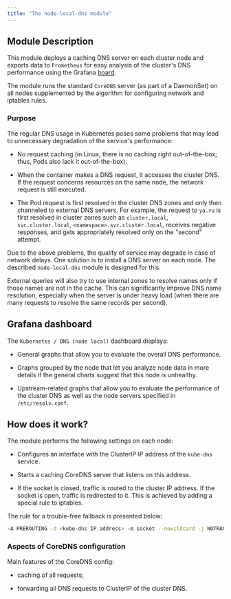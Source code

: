 ```yaml
---
title: "The node-local-dns module"
---
```


## Module Description

This module deploys a caching DNS server on each cluster node and exports data to `Prometheus` for easy analysis of the cluster's DNS performance using the Grafana [board](#grafana-dashboard).

The module runs the standard `CoreDNS` server (as part of a DaemonSet) on all nodes supplemented by the algorithm for configuring network and iptables rules.

### Purpose

The regular DNS usage in Kubernetes poses some problems that may lead to unnecessary degradation of the service's performance:

* No request caching (in Linux, there is no caching right out-of-the-box; thus, Pods also lack it out-of-the-box).

* When the container makes a DNS request, it accesses the cluster DNS. If the request concerns resources on the same node, the network request is still executed.

* The Pod request is first resolved in the cluster DNS zones and only then channeled to external DNS servers. For example, the request to `ya.ru` is first resolved in cluster zones such as `cluster.local`, `svc.cluster.local`, `<namespace>.svc.cluster.local`, receives negative responses, and gets appropriately resolved only on the "second" attempt.

Due to the above problems, the quality of service may degrade in case of network delays. One solution is to install a DNS server on each node. The described `node-local-dns` module is designed for this.

External queries will also try to use internal zones to resolve names only if those names are not in the cache. This can significantly improve DNS name resolution, especially when the server is under heavy load (when there are many requests to resolve the same records per second).

## Grafana dashboard

The `Kubernetes / DNS (node local)` dashboard displays:

* General graphs that allow you to evaluate the overall DNS performance.

* Graphs grouped by the node that let you analyze node data in more details if the general charts suggest that this node is unhealthy.

* Upstream-related graphs that allow you to evaluate the performance of the cluster DNS as well as the node servers specified in `/etc/resolv.conf`.

## How does it work?

The module performs the following settings on each node:

* Configures an interface with the ClusterIP IP address of the `kube-dns` service.

* Starts a caching CoreDNS server that listens on this address.

* If the socket is closed, traffic is routed to the cluster IP address. If the socket is open, traffic is redirected to it. This is achieved by adding a special rule to iptables.

The rule for a trouble-free fallback is presented below:

```bash
-A PREROUTING -d <kube-dns IP address> -m socket --nowildcard -j NOTRACK
```

### Aspects of CoreDNS configuration

Main features of the CoreDNS config:

* caching of all requests;

* forwarding all DNS requests to ClusterIP of the cluster DNS.
